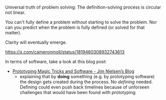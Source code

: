 Universal truth of problem solving: The definition-solving process is circular not linear. 

You can't fully define a problem without starting to solve the problem. Nor can you predict when the problem is fully defined (or solved for that matter).

Clarity will eventually emerge.

https://x.com/cameronmoll/status/1819460308932743613


In terms of software, take a look at this blog post:
- [Prototyping Magic Tricks and Software - Jim Nielsen’s Blog](https://blog.jim-nielsen.com/2024/prototyping-magic-and-software/)
	- explaining that by **doing** something (e.g. by prototyping software) the design gets created during the process. No *defining* needed. Defining could even push back timelines because of unforseen challenges that would have been found with prototyping 



